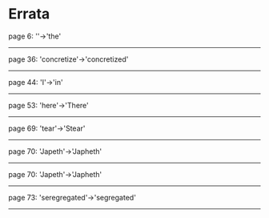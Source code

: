 # Errata

<span id="0"></span>page 6: ''-&gt;'the'

------------------------------------------------------------------------

<span id="1"></span>page 36: 'concretize'-&gt;'concretized'

------------------------------------------------------------------------

<span id="2"></span>page 44: 'I'-&gt;'in'

------------------------------------------------------------------------

<span id="3"></span>page 53: 'here'-&gt;'There'

------------------------------------------------------------------------

<span id="4"></span>page 69: 'tear'-&gt;'Stear'

------------------------------------------------------------------------

<span id="5"></span>page 70: 'Japeth'-&gt;'Japheth'

------------------------------------------------------------------------

<span id="6"></span>page 70: 'Japeth'-&gt;'Japheth'

------------------------------------------------------------------------

<span id="7"></span>page 73: 'seregregated'-&gt;'segregated'

------------------------------------------------------------------------
